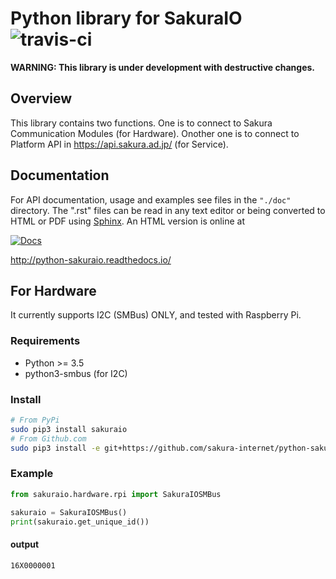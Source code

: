 # Python library for SakuraIO ![travis-ci](https://travis-ci.org/sakura-internet/python-sakuraio.svg?branch=master)

**WARNING: This library is under development with destructive changes.**

## Overview

This library contains two functions.
One is to connect to Sakura Communication Modules (for Hardware).
Onother one is to connect to Platform API in https://api.sakura.ad.jp/ (for Service).


## Documentation

For API documentation, usage and examples see files in the `"./doc"`
directory.  The ".rst" files can be read in any text editor or being converted to
HTML or PDF using [Sphinx](http://sphinx-doc.org/). An HTML version is online at

[![Docs](https://readthedocs.org/projects/python-sakuraio/badge/?version=latest)](http://python-sakuraio.readthedocs.io/)

http://python-sakuraio.readthedocs.io/


## For Hardware

It currently supports I2C (SMBus) ONLY, and tested with Raspberry Pi.


### Requirements

* Python >= 3.5
* python3-smbus (for I2C)


### Install



```bash
# From PyPi
sudo pip3 install sakuraio
# From Github.com
sudo pip3 install -e git+https://github.com/sakura-internet/python-sakuraio.git#egg=sakuraio
```

### Example

```python
from sakuraio.hardware.rpi import SakuraIOSMBus

sakuraio = SakuraIOSMBus()
print(sakuraio.get_unique_id())
```

#### output

```
16X0000001
```
